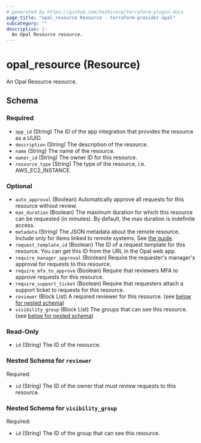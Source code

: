 ```yaml
---
# generated by https://github.com/hashicorp/terraform-plugin-docs
page_title: "opal_resource Resource - terraform-provider-opal"
subcategory: ""
description: |-
  An Opal Resource resource.
---
```


# opal_resource (Resource)

An Opal Resource resource.



<!-- schema generated by tfplugindocs -->
## Schema

### Required

- `app_id` (String) The ID of the app integration that provides the resource as a UUID.
- `description` (String) The description of the resource.
- `name` (String) The name of the resource.
- `owner_id` (String) The owner ID for this resource.
- `resource_type` (String) The type of the resource, i.e. AWS_EC2_INSTANCE.

### Optional

- `auto_approval` (Boolean) Automatically approve all requests for this resource without review.
- `max_duration` (Boolean) The maximum duration for which this resource can be requested (in minutes). By default, the max duration is indefinite access.
- `metadata` (String) The JSON metadata about the remote resource. Include only for items linked to remote systems. See [the guide](https://docs.opal.dev/reference/how-opal).
- `request_template_id` (Boolean) The ID of a request template for this resource. You can get this ID from the URL in the Opal web app.
- `require_manager_approval` (Boolean) Require the requester's manager's approval for requests to this resource.
- `require_mfa_to_approve` (Boolean) Require that reviewers MFA to approve requests for this resource.
- `require_support_ticket` (Boolean) Require that requesters attach a support ticket to requests for this resource.
- `reviewer` (Block List) A required reviewer for this resource. (see [below for nested schema](#nestedblock--reviewer))
- `visibility_group` (Block List) The groups that can see this resource. (see [below for nested schema](#nestedblock--visibility_group))

### Read-Only

- `id` (String) The ID of the resource.

<a id="nestedblock--reviewer"></a>
### Nested Schema for `reviewer`

Required:

- `id` (String) The ID of the owner that must review requests to this resource.


<a id="nestedblock--visibility_group"></a>
### Nested Schema for `visibility_group`

Required:

- `id` (String) The ID of the group that can see this resource.


